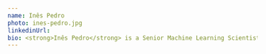 ```yaml
---
name: Inês Pedro
photo: ines-pedro.jpg
linkedinUrl: 
bio: <strong>Inês Pedro</strong> is a Senior Machine Learning Scientist at Zendesk (joined with the acquisition of Cleverly, a Portuguese startup) working on Natural Language Processing problems. With a background in Applied Mathematics and Computation, she has been co-organizing the Deep Learning Sessions since 2020. Inês enjoys spending time at the beach, playing tennis and reading.
---
```

